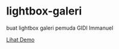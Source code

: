 # lightbox-galeri
buat lightbox galeri pemuda GIDI Immanuel

[Lihat Demo](https://anjastabuni.github.io/lightbox-galeri/)
